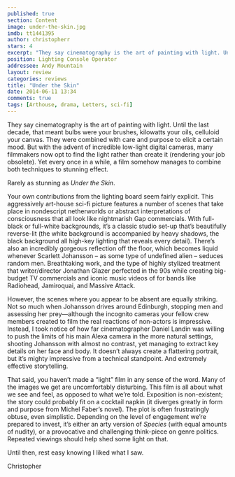 ```yaml
---
published: true
section: Content
image: under-the-skin.jpg
imdb: tt1441395
author: christopherr
stars: 4
excerpt: "They say cinematography is the art of painting with light. Until the last decade, that meant bulbs were your brushes, kilowatts your oils, celluloid your canvas."
position: Lighting Console Operator
addressee: Andy Mountain
layout: review
categories: reviews
title: "Under the Skin"
date: 2014-06-11 13:34
comments: true
tags: [Arthouse, drama, Letters, sci-fi]
---
```

<p>They say cinematography is the art of painting with light. Until the last decade, that meant bulbs were your brushes, kilowatts your oils, celluloid your canvas. They were combined with care and purpose to elicit a certain mood. But with the advent of incredible low-light digital cameras, many filmmakers now opt to find the light rather than create it (rendering your job obsolete). Yet every once in a while, a film somehow manages to combine both techniques to stunning effect.</p><p>Rarely as stunning as <em>Under the Skin</em>. </p><p>Your own contributions from the lighting board seem fairly explicit. This aggressively art-house sci-fi picture features a number of scenes that take place in nondescript netherworlds or abstract interpretations of consciousness that all look like nightmarish Gap commercials. With full-black or full-white backgrounds, it&rsquo;s a classic studio set-up that&rsquo;s beautifully reverse-lit (the white background is accompanied by heavy shadows, the black background all high-key lighting that reveals every detail).  There&rsquo;s also an incredibly gorgeous reflection off the floor, which becomes liquid whenever Scarlett Johansson &ndash; as some type of undefined alien &ndash; seduces random men. Breathtaking work, and the type of highly stylized treatment that writer/director Jonathan Glazer perfected in the 90s while creating big-budget TV commercials and iconic music videos of for bands like Radiohead, Jamiroquai, and Massive Attack.</p><p>However, the scenes where you appear to be absent are equally striking. Not so much when Johansson drives around Edinburgh, stopping men and assessing her prey&mdash;although the incognito cameras your fellow crew members created to film the real reactions of non-actors is impressive. Instead, I took notice of how far cinematographer Daniel Landin was willing to push the limits of his main Alexa camera in the more natural settings, shooting Johansson with almost no contrast, yet managing to extract key details on her face and body. It doesn&rsquo;t always create a flattering portrait, but it&rsquo;s mighty impressive from a technical standpoint. And extremely effective storytelling.</p><p>That said, you haven&rsquo;t made a &ldquo;light&rdquo; film in any sense of the word. Many of the images we get are uncomfortably disturbing. This film is all about what we see and feel, as opposed to what we&rsquo;re told. Exposition is non-existent; the story could probably fit on a cocktail napkin (it diverges greatly in form and purpose from Michel Faber&rsquo;s novel). The plot is often frustratingly obtuse, even simplistic. Depending on the level of engagement we&rsquo;re prepared to invest, it&rsquo;s either an arty version of <em>Species </em>(with equal amounts of nudity)<em>, </em>or a provocative and challenging think-piece on genre politics. Repeated viewings should help shed some light on that.</p><p>Until then, rest easy knowing I liked what I saw.</p><p>Christopher </p>
